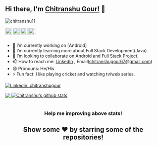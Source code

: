## Hi there, I'm [Chitranshu Gour!](https://chitranshu11.github.io) 👋

<p align="left"> <img src="https://komarev.com/ghpvc/?username=chitranshu11&label=Views&color=blue&style=plastic" alt="chitranshu11" /> </p>


<a href="https://wwww.linkedin.com/in/chitranshugour">
  <img align="left" alt="Chitranshu's Linkdein" width="22px" src="https://cdn.jsdelivr.net/npm/simple-icons@v3/icons/linkedin.svg" />
</a>
<a href="https://github.com/chitranshu11">
  <img align="left" alt="Chitranshu's Github" width="22px" src="https://cdn.jsdelivr.net/npm/simple-icons@v3/icons/github.svg" />
</a>
<a href="https://t.me/chitranshu11">
  <img align="left" alt="Chitranshu's Telegram" width="22px" src="https://cdn.jsdelivr.net/npm/simple-icons@v3/icons/telegram.svg" />
</a>
<a href="https://www.instagram.com/chitranshu.gour/">
  <img align="left" alt="Chitranshu's Instagram" width="22px" src="https://cdn.jsdelivr.net/npm/simple-icons@v3/icons/instagram.svg" />
</a>



<br/>
<br/>


- 🔭 I’m currently working on [Android]
- 🌱 I’m currently learning more about Full Stack Development(Java).
- 👯 I’m looking to collaborate on Android and Full Stack Project.
- 📫 How to reach me: [LinkedIn](https://wwww.linkedin.com/in/chitranshugour) , Email(chitranshugour67@gmail.com)
- 😄 Pronouns: He/His
- ⚡ Fun fact: I like playing cricket and watching tv/web series.

[![Linkedin: chitranshugour](https://img.shields.io/badge/-chitranshu-blue?style=flat-square&logo=Linkedin&logoColor=white&link=https://www.linkedin.com/in/chitranshugour/)](https://www.linkedin.com/in/chitranshugour/)
<!-- [![website](https://img.shields.io/badge/PortfolioWebsite-chitranshu.live-2648ff?style=flat-square&logo=google-chrome)](https://pawan.live/) --!>



<a href="https://github.com/chitranshu11">
  <img align="center" src="https://github-readme-stats.vercel.app/api/top-langs/?username=chitranshu11&theme=light&hide_langs_below=1" />
</a>
<a href="https://github.com/chitranshu11">
 <img align="center" src="https://github-readme-stats.vercel.app/api?username=chitranshu11&show_icons=true&theme=light&line_height=27" alt="Chitranshu's github stats"/>
</a>

<div align="center">
<br>
<h3> Help me improving above stats! </h3>
<h2> Show some ❤️ by starring some of the repositories! </h2>
</div>

